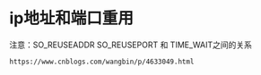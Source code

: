 # ip地址和端口重用
注意：SO_REUSEADDR SO_REUSEPORT  和 TIME_WAIT之间的关系


```
https://www.cnblogs.com/wangbin/p/4633049.html
```
